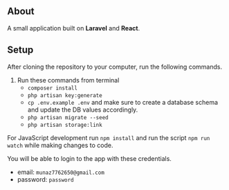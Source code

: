 ## About 
A small application built on **Laravel** and **React**.

## Setup

After cloning the repository to your computer, run the following commands.

1. Run these commands from terminal
    * `composer install`
    * `php artisan key:generate`
    * `cp .env.example .env` and make sure to create a database schema and update the DB values accordingly.
    * `php artisan migrate --seed`
    * `php artisan storage:link`
    
For JavaScript development run `npm install` and run the script `npm run watch` while making changes to code.

You will be able to login to the app with these credentials.
* email: `munaz7762650@gmail.com`
* password: `password`
